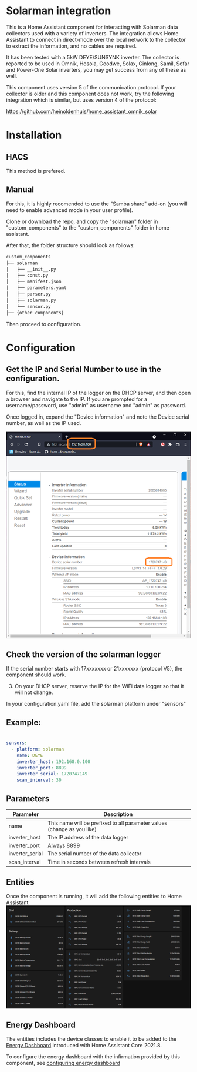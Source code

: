 # Solarman integration
This is a Home Assistant component for interacting with Solarman data collectors used with a variety of inverters. The integration allows Home Assistant to connect in direct-mode over the local network to the collector to extract the information, and no cables are required. 

It has been tested with a 5kW DEYE/SUNSYNK inverter. The collector is reported to be used in Omnik, Hosola, Goodwe, Solax, Ginlong, Samil, Sofar and Power-One Solar inverters, you may get success from any of these as well.

This component uses version 5 of the communication protocol. If your collector is older and this component does not work, try the following integration which is similar, but uses version 4 of the protocol:

https://github.com/heinoldenhuis/home_assistant_omnik_solar


# Installation

## HACS
This method is prefered. 

## Manual
For this, it is highly recomended to use the "Samba share" add-on (you will need to enable advanced mode in your user profile).

Clone or download the repo, and copy the "solarman" folder in "custom_components" to the "custom_components" folder in home assistant. 

After that, the folder structure should look as follows:

```bash
custom_components
├── solarman
│   ├── __init__.py
│   ├── const.py
│   ├── manifest.json
│   ├── parameters.yaml
│   ├── parser.py
│   ├── solarman.py
│   └── sensor.py
├── {other components}
```

Then proceed to configuration.

# Configuration
## Get the IP and Serial Number to use in the configuration. 

For this, find the internal IP of the logger on the DHCP server, and then open a browser and navigate to the IP. If you are prompted for a username/password, use "admin" as username and "admin" as password.

Once logged in, expand the "Device information" and note the Device serial number, as well as the IP used.

![WebPortal](./web_portal.png)

## Check the version of the solarman logger
If the serial number starts with 17xxxxxxx or 21xxxxxxx (protocol V5), the component should work. 

3. On your DHCP server, reserve the IP for the WiFi data logger so that it will not change. 

In your configuration.yaml file, add the solarman platform under "sensors"


## Example:

~~~ YAML

sensors:
  - platform: solarman
    name: DEYE
    inverter_host: 192.168.0.100
    inverter_port: 8899
    inverter_serial: 1720747149 
    scan_interval: 30
~~~

## Parameters 

| Parameter | Description |
| ---- | ---- |
| name | This name will be prefixed to all parameter values (change as you like)|
| inverter_host| The IP address of the data logger |
| inverter_port | Always 8899 |
| inverter_serial| The serial number of the data collector |
| scan_interval | Time in seconds between refresh intervals |

## Entities
Once the component is running, it will add the following entities to Home Assistant
![Entities](./entities.png)

## Energy Dashboard
The entities includes the device classes to enable it to be added to the [Energy Dashboard](https://www.home-assistant.io/blog/2021/08/04/home-energy-management/) introduced with Home Assistant Core 2021.8.

To configure the energy dashboard with the infirmation provided by this component,  see [configuring energy dashboard](energy.md)

